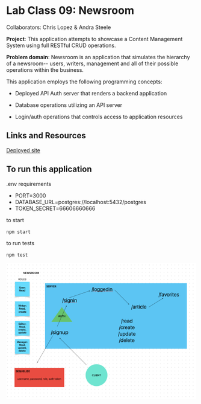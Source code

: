 # Lab Class 09: Newsroom

Collaborators: Chris Lopez & Andra Steele

**Project**: This application attempts to showcase a Content Management System using full RESTful CRUD operations.

**Problem domain**: Newsroom is an application that simulates the hierarchy of a newsroom-- users, writers, management and all of their possible operations within the business.

This application employs the following programming concepts:

- Deployed API Auth server that renders a backend application

- Database operations utilizing an API server

- Login/auth operations that controls access to application resources

## Links and Resources

[Deployed site](https://newsroom.onrender.com/)

## To run this application

.env requirements
  - PORT=3000
  - DATABASE_URL=postgres://localhost:5432/postgres
  - TOKEN_SECRET=66606660666

to start

```javascript
npm start
```

to run tests
```javascript
npm test
```

![UML diagram](./uml_lab9.png)